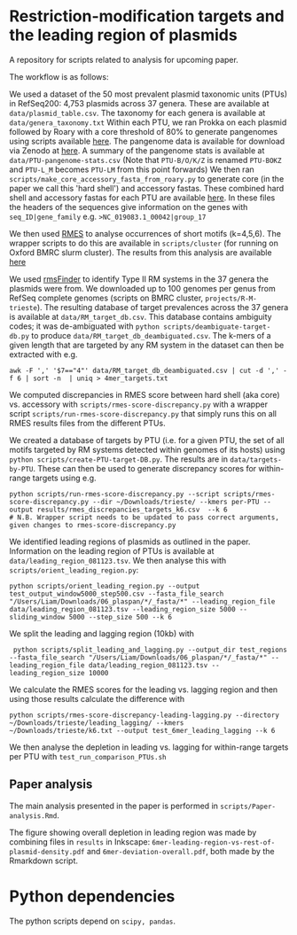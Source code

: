# Restriction-modification targets and the leading region of plasmids

A repository for scripts related to analysis for upcoming paper. 

The workflow is as follows:


We used a dataset of the 50 most prevalent plasmid taxonomic units (PTUs) in RefSeq200: 4,753 plasmids across 37 genera. These are available at `data/plasmid_table.csv`. The taxonomy for each genera is available at `data/genera_taxonomy.txt`
Within each PTU, we ran Prokka on each plasmid followed by Roary with a core threshold of 80% to generate pangenomes using scripts available [here](https://github.com/Adalijuanluo/Plasmid_pan). 
The pangenome data is available for download via Zenodo at [here](zenodo/pangenome_results). A summary of the pangenome stats is available at `data/PTU-pangenome-stats.csv` (Note that `PTU-B/O/K/Z` is renamed `PTU-BOKZ` and `PTU-L_M` becomes `PTU-LM` from this point forwards) 
We then ran `scripts/make_core_accessory_fasta_from_roary.py` to generate core (in the paper we call this 'hard shell') and accessory fastas. 
These combined hard shell and accessory fastas for each PTU are available [here](zenodo/hard_shell_accessory_fastas). In these files the headers of the sequences give information on the genes with `seq_ID|gene_family` e.g. `>NC_019083.1_00042|group_17` 

We then used [RMES](https://forgemia.inra.fr/sophie.schbath/rmes) to analyse occurrences of short motifs (k=4,5,6). The wrapper scripts to do this are available in `scripts/cluster` (for running on Oxford BMRC slurm cluster).
The results from this analysis are available [here](zenodo/rmes_results)

We used [rmsFinder](https://github.com/liampshaw/rmsFinder) to identify Type II RM systems in the 37 genera the plasmids were from. We downloaded up to 100 genomes per genus from RefSeq complete genomes (scripts on BMRC cluster, `projects/R-M-trieste`).
The resulting database of target prevalences across the 37 genera is available at `data/RM_target_db.csv`. This database contains ambiguity codes; it was de-ambiguated with `python scripts/deambiguate-target-db.py` to produce `data/RM_target_db_deambiguated.csv`.
The k-mers of a given length that are targeted by any RM system in the dataset can then be extracted with e.g.
```
awk -F ',' '$7=="4"' data/RM_target_db_deambiguated.csv | cut -d ',' -f 6 | sort -n  | uniq > 4mer_targets.txt
```

We computed discrepancies in RMES score between hard shell (aka core) vs. accessory with `scripts/rmes-score-discrepancy.py` with a wrapper script `scripts/run-rmes-score-discrepancy.py` that simply runs this on all RMES results files from the different PTUs. 

We created a database of targets by PTU (i.e. for a given PTU, the set of all motifs targeted by RM systems detected within genomes of its hosts) using `python scripts/create-PTU-target-DB.py`. The results are in `data/targets-by-PTU`. 
These can then be used to generate discrepancy scores for within-range targets using e.g.
```
python scripts/run-rmes-score-discrepancy.py --script scripts/rmes-score-discrepancy.py --dir ~/Downloads/trieste/ --kmers per-PTU --output results/rmes_discrepancies_targets_k6.csv  --k 6
# N.B. Wrapper script needs to be updated to pass correct arguments, given changes to rmes-score-discrepancy.py
```

We identified leading regions of plasmids as outlined in the paper. Information on the leading region of PTUs is available at `data/leading_region_081123.tsv`. We then analyse this with `scripts/orient_leading_region.py`: 

```
python scripts/orient_leading_region.py --output test_output_window5000_step500.csv --fasta_file_search "/Users/Liam/Downloads/06_plaspan/*/_fasta/*" --leading_region_file data/leading_region_081123.tsv --leading_region_size 5000 --sliding_window 5000 --step_size 500 --k 6
```

We split the leading and lagging region (10kb) with 

```
 python scripts/split_leading_and_lagging.py --output_dir test_regions --fasta_file_search "/Users/Liam/Downloads/06_plaspan/*/_fasta/*" --leading_region_file data/leading_region_081123.tsv --leading_region_size 10000
```

We calculate the RMES scores for the leading vs. lagging region and then using those results calculate the difference with 

```
python scripts/rmes-score-discrepancy-leading-lagging.py --directory ~/Downloads/trieste/leading_lagging/ --kmers ~/Downloads/trieste/k6.txt --output test_6mer_leading_lagging --k 6
```

We then analyse the depletion in leading vs. lagging for within-range targets per PTU with `test_run_comparison_PTUs.sh`
 
## Paper analysis

The main analysis presented in the paper is performed in `scripts/Paper-analysis.Rmd`. 

The figure showing overall depletion in leading region was made by combining files in `results` in Inkscape: `6mer-leading-region-vs-rest-of-plasmid-density.pdf` and `6mer-deviation-overall.pdf`, both made by the Rmarkdown script. 

# Python dependencies

The python scripts depend on `scipy, pandas`. 
